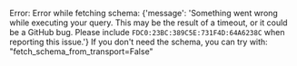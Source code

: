 Error: Error while fetching schema: {'message': 'Something went wrong while executing your query. This may be the result of a timeout, or it could be a GitHub bug. Please include `FDC0:23BC:389C5E:731F4D:64A6238C` when reporting this issue.'}
If you don't need the schema, you can try with: "fetch_schema_from_transport=False"
